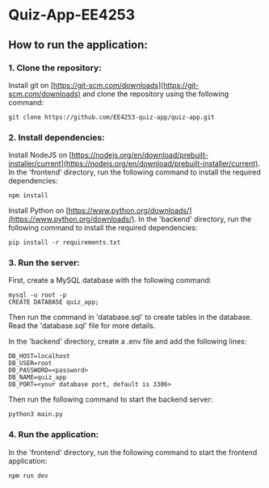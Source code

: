 # Quiz-App-EE4253

## How to run the application:

### 1. Clone the repository:

Install git on [https://git-scm.com/downloads](https://git-scm.com/downloads) and clone the repository using the following command:

```
git clone https://github.com/EE4253-quiz-app/quiz-app.git
```

### 2. Install dependencies:

Install NodeJS on [https://nodejs.org/en/download/prebuilt-installer/current](https://nodejs.org/en/download/prebuilt-installer/current). In the 'frontend' directory, run the following command to install the required dependencies:

```
npm install
```

Install Python on [https://www.python.org/downloads/](https://www.python.org/downloads/). In the 'backend' directory, run the following command to install the required dependencies:

```
pip install -r requirements.txt
```

### 3. Run the server:

First, create a MySQL database with the following command:

```
mysql -u root -p
CREATE DATABASE quiz_app;
```

Then run the command in 'database.sql' to create tables in the database. Read the 'database.sql' file for more details.

In the 'backend' directory, create a .env file and add the following lines:

```
DB_HOST=localhost
DB_USER=root
DB_PASSWORD=<password>
DB_NAME=quiz_app
DB_PORT=<your database port, default is 3306>
```

Then run the following command to start the backend server:

```
python3 main.py
```

### 4. Run the application:

In the 'frontend' directory, run the following command to start the frontend application:

```
npm run dev
```
